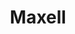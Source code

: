 ---
ee_id: '134'
site: '1'
type: '2'
url: 2007-001-maxell
title: Maxell
year: '2007'
display_year: '2007'
medium: Four digital prints.
dims: 11.6 x 8.5 in
pitch: "​Scanning a 12 inch Maxell demonstration LP on an 11inch scanner."
ps:
live_url:
related: "[234] 2010-007 Maxell - 2010-007-maxell"
youtube:
related_code:
imgs: maxell-install-database-ih.jpg
subheading:
download:
add_credit:
commission:
layout: things-i-made
---